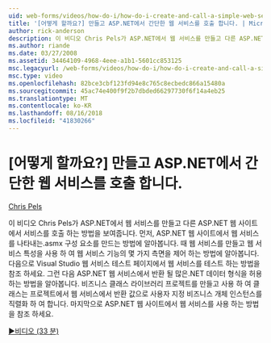 ```yaml
---
uid: web-forms/videos/how-do-i/how-do-i-create-and-call-a-simple-web-service-in-aspnet
title: '[어떻게 할까요?] 만들고 ASP.NET에서 간단한 웹 서비스를 호출 합니다. | Microsoft Docs'
author: rick-anderson
description: 이 비디오 Chris Pels가 ASP.NET에서 웹 서비스를 만들고 다른 ASP.NET 웹 사이트에서 서비스를 호출 하는 방법을 보여줍니다. 먼저, 만드는 방법 알아보기...
ms.author: riande
ms.date: 03/27/2008
ms.assetid: 34464109-4968-4eee-a1b1-5601cc853125
msc.legacyurl: /web-forms/videos/how-do-i/how-do-i-create-and-call-a-simple-web-service-in-aspnet
msc.type: video
ms.openlocfilehash: 82bce3cbf123fd94e8c765c8ecbedc866a15480a
ms.sourcegitcommit: 45ac74e400f9f2b7dbded66297730f6f14a4eb25
ms.translationtype: MT
ms.contentlocale: ko-KR
ms.lasthandoff: 08/16/2018
ms.locfileid: "41830266"
---
```

<a name="how-do-i-create-and-call-a-simple-web-service-in-aspnet"></a>[어떻게 할까요?] 만들고 ASP.NET에서 간단한 웹 서비스를 호출 합니다.
====================
[Chris Pels](https://twitter.com/chrispels)

이 비디오 Chris Pels가 ASP.NET에서 웹 서비스를 만들고 다른 ASP.NET 웹 사이트에서 서비스를 호출 하는 방법을 보여줍니다. 먼저, ASP.NET 웹 사이트에서 웹 서비스를 나타내는.asmx 구성 요소를 만드는 방법에 알아봅니다. 때 웹 서비스를 만들고 웹 서비스 특성을 사용 하 여 웹 서비스 기능의 몇 가지 측면을 제어 하는 방법에 알아봅니다. 다음으로 Visual Studio 웹 서비스 테스트 페이지에서 웹 서비스를 테스트 하는 방법을 참조 하세요. 그런 다음 ASP.NET 웹 서비스에서 반환 될 많은.NET 데이터 형식을 허용 하는 방법을 알아봅니다. 비즈니스 클래스 라이브러리 프로젝트를 만들고 사용 하 여 클래스는 프로젝트에서 웹 서비스에서 반환 값으로 사용자 지정 비즈니스 개체 인스턴스를 직렬화 하 여 합니다. 마지막으로 ASP.NET 웹 사이트에서 웹 서비스를 사용 하는 방법을 참조 하세요.

[&#9654;비디오 (33 분)](https://channel9.msdn.com/Blogs/ASP-NET-Site-Videos/how-do-i-create-and-call-a-simple-web-service-in-aspnet)
